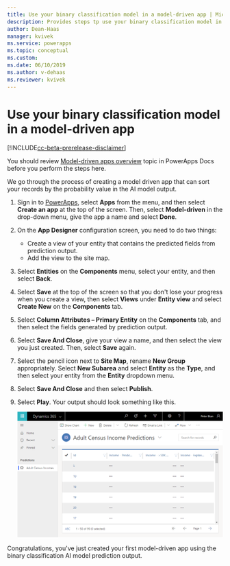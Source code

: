 ```yaml
---
title: Use your binary classification model in a model-driven app | Microsoft Docs
description: Provides steps tp use your binary classification model in a model driven app.
author: Dean-Haas
manager: kvivek
ms.service: powerapps
ms.topic: conceptual
ms.custom: 
ms.date: 06/10/2019
ms.author: v-dehaas
ms.reviewer: kvivek
---
```


# Use your binary classification model in a model-driven app

[!INCLUDE[cc-beta-prerelease-disclaimer](./includes/cc-beta-prerelease-disclaimer.md)]

You should review [Model-driven apps overview](https://docs.microsoft.com/powerapps/maker/model-driven-apps/model-driven-app-overview) topic in PowerApps Docs before you perform the steps here.  

We go through the process of creating a model driven app that can sort your records by the probability value in the AI model output.

1. Sign in to [PowerApps](https://web.powerapps.com/), select **Apps** from the menu, and then select **Create an app** at the top of the screen. Then, select **Model-driven** in the drop-down menu, give the app a name and select **Done**.
2. On the **App Designer** configuration screen, you need to do two things:
    - Create a view of your entity that contains the predicted fields from prediction output.
    - Add the view to the site map.
3. Select **Entities** on the **Components** menu, select your entity, and then select **Back**.
4. Select **Save** at the top of the screen so that you don't lose your progress when you create a view, then select **Views** under **Entity view** and select **Create New** on the **Components** tab.
5. Select **Column Attributes – Primary Entity** on the **Components** tab, and then select the fields generated by prediction output.  
6. Select **Save And Close**, give your view a name, and then select the view you just created. Then, select **Save** again. 
7. Select the pencil icon next to **Site Map**, rename **New Group** appropriately. 
Select **New Subarea** and select **Entity** as the **Type**, and then select your entity from the **Entity** dropdown menu.
8. Select **Save And Close** and then select **Publish**.
9. Select **Play**. Your output should look something like this.

    ![Model driven app complete screen](media/model-driven-app-scr.png)

Congratulations, you've just created your first model-driven app using the binary classification AI model prediction output.
